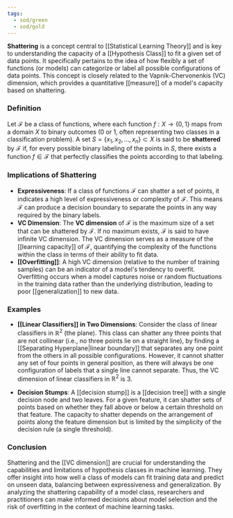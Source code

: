 ```yaml
---
tags:
  - sod/green
  - sod/gold
---
```


**Shattering** is a concept central to [[Statistical Learning Theory]] and is key to understanding the capacity of a [[Hypothesis Class]] to fit a given set of data points. It specifically pertains to the idea of how flexibly a set of functions (or models) can categorize or label all possible configurations of data points. This concept is closely related to the Vapnik-Chervonenkis (VC) dimension, which provides a quantitative [[measure]] of a model's capacity based on shattering.

### Definition

Let $\mathcal{F}$ be a class of functions, where each function $f: X \rightarrow \{0, 1\}$ maps from a domain $X$ to binary outcomes (0 or 1, often representing two classes in a classification problem). A set $S = \{x_1, x_2, ..., x_n\} \subset X$ is said to be **shattered** by $\mathcal{F}$ if, for every possible binary labeling of the points in $S$, there exists a function $f \in \mathcal{F}$ that perfectly classifies the points according to that labeling.

### Implications of Shattering

- **Expressiveness**: If a class of functions $\mathcal{F}$ can shatter a set of points, it indicates a high level of expressiveness or complexity of $\mathcal{F}$. This means $\mathcal{F}$ can produce a decision boundary to separate the points in any way required by the binary labels.
- **VC Dimension**: The **VC dimension** of $\mathcal{F}$ is the maximum size of a set that can be shattered by $\mathcal{F}$. If no maximum exists, $\mathcal{F}$ is said to have infinite VC dimension. The VC dimension serves as a measure of the [[learning capacity]] of $\mathcal{F}$, quantifying the complexity of the functions within the class in terms of their ability to fit data.
- **[[Overfitting]]**: A high VC dimension (relative to the number of training samples) can be an indicator of a model's tendency to overfit. Overfitting occurs when a model captures noise or random fluctuations in the training data rather than the underlying distribution, leading to poor [[generalization]] to new data.

### Examples

- **[[Linear Classifiers]] in Two Dimensions**: Consider the class of linear classifiers in $\mathbb{R}^2$ (the plane). This class can shatter any three points that are not collinear (i.e., no three points lie on a straight line), by finding a [[Separating Hyperplane|linear boundary]] that separates any one point from the others in all possible configurations. However, it cannot shatter any set of four points in general position, as there will always be one configuration of labels that a single line cannot separate. Thus, the VC dimension of linear classifiers in $\mathbb{R}^2$ is 3.
  
- **Decision Stumps**: A [[decision stump]] is a [[decision tree]] with a single decision node and two leaves. For a given feature, it can shatter sets of points based on whether they fall above or below a certain threshold on that feature. The capacity to shatter depends on the arrangement of points along the feature dimension but is limited by the simplicity of the decision rule (a single threshold).

### Conclusion

Shattering and the [[VC dimension]] are crucial for understanding the capabilities and limitations of hypothesis classes in machine learning. They offer insight into how well a class of models can fit training data and predict on unseen data, balancing between expressiveness and generalization. By analyzing the shattering capability of a model class, researchers and practitioners can make informed decisions about model selection and the risk of overfitting in the context of machine learning tasks.